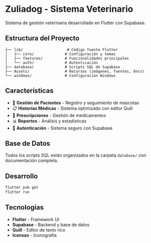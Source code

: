 # Zuliadog - Sistema Veterinario

Sistema de gestión veterinaria desarrollado en Flutter con Supabase.

## Estructura del Proyecto

```
├── lib/                    # Código fuente Flutter
│   ├── core/              # Configuración y temas
│   ├── features/          # Funcionalidades principales
│   └── auth/              # Autenticación
├── database/              # Scripts SQL de Supabase
├── Assets/                # Recursos (imágenes, fuentes, docs)
└── windows/               # Configuración Windows
```

## Características

- 🏥 **Gestión de Pacientes** - Registro y seguimiento de mascotas
- 📋 **Historias Médicas** - Sistema optimizado con editor Quill
- 💊 **Prescripciones** - Gestión de medicamentos
- 📊 **Reportes** - Análisis y estadísticas
- 🔐 **Autenticación** - Sistema seguro con Supabase

## Base de Datos

Todos los scripts SQL están organizados en la carpeta `database/` con documentación completa.

## Desarrollo

```bash
flutter pub get
flutter run
```

## Tecnologías

- **Flutter** - Framework UI
- **Supabase** - Backend y base de datos
- **Quill** - Editor de texto rico
- **Iconsax** - Iconografía
